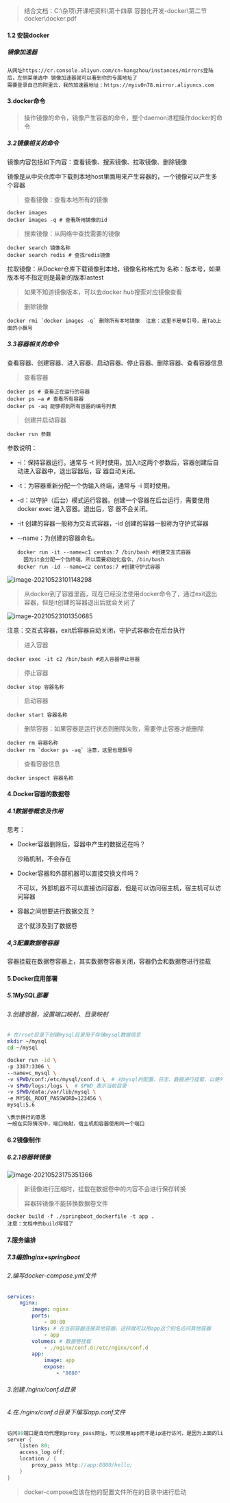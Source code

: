 > 结合文档：C:\杂项\开课吧资料\第十四章 容器化开发-docker\第二节 docker\docker.pdf

#### 1.2 安装docker

##### 镜像加速器

```
从网址https://cr.console.aliyun.com/cn-hangzhou/instances/mirrors登陆后，左侧菜单选中 镜像加速器就可以看到你的专属地址了
需要登录自己的阿里云，我的加速器地址：https://myiv0n78.mirror.aliyuncs.com
```

#### 3.docker命令

> 操作镜像的命令，镜像产生容器的命令，整个daemon进程操作docker的命令

##### 3.2镜像相关的命令

镜像内容包括如下内容：查看镜像、搜索镜像、拉取镜像、删除镜像

镜像是从中央仓库中下载到本地host里面用来产生容器的，一个镜像可以产生多个容器

> 查看镜像：查看本地所有的镜像

```shell
docker images
docker images -q # 查看所用镜像的id
```

> 搜索镜像：从网络中查找需要的镜像

```
docker search 镜像名称
docker search redis # 查找redis镜像
```

拉取镜像：从Docker仓库下载镜像到本地，镜像名称格式为 名称：版本号，如果版本号不指定则是最新的版本lastest

> 如果不知道镜像版本，可以去docker  hub搜索对应镜像查看

> 删除镜像

```
docker rmi `docker images -q` 删除所有本地镜像  注意：这里不是单引号，是Tab上面的小飘号
```

##### 3.3容器相关的命令

查看容器、创建容器、进入容器、启动容器、停止容器、删除容器、查看容器信息 

> 查看容器 

```
docker ps # 查看正在运行的容器 
docker ps –a # 查看所有容器 
docker ps -aq 能够得到所有容器的编号列表
```

> 创建并启动容器 

```
docker run 参数 
```

参数说明： 

- -i：保持容器运行。通常与 -t 同时使用。加入it这两个参数后，容器创建后自动进入容器中，退出容器后，容 器自动关闭。 

- -t：为容器重新分配一个伪输入终端，通常与 -i 同时使用。 

- -d：以守护（后台）模式运行容器。创建一个容器在后台运行，需要使用docker exec 进入容器。退出后，容 器不会关闭。 

- -it 创建的容器一般称为交互式容器，-id 创建的容器一般称为守护式容器 

- --name：为创建的容器命名。 

  ```
  docker run -it --name=c1 centos:7 /bin/bash #创建交互式容器 
  	因为it会分配一个伪终端，所以需要初始化指令、/bin/bash
  docker run -id --name=c2 centos:7 #创建守护式容器 
  ```

![image-20210523101148298](C:\Users\WFQ\AppData\Roaming\Typora\typora-user-images\image-20210523101148298.png)

> 从docker到了容器里面，现在已经没法使用docker命令了，通过exit退出容器，但是it创建的容器退出后就会关闭了

![image-20210523101350685](C:\Users\WFQ\AppData\Roaming\Typora\typora-user-images\image-20210523101350685.png)

注意：交互式容器，exit后容器自动关闭，守护式容器会在后台执行 

> 进入容器 

```
docker exec -it c2 /bin/bash #进入容器停止容器 
```

> 停止容器

```
docker stop 容器名称
```

> 启动容器 

```
docker start 容器名称
```

> 删除容器：如果容器是运行状态则删除失败，需要停止容器才能删除 

```
docker rm 容器名称
docker rm `docker ps -aq` 注意，这里也是飘号
```

> 查看容器信息 

```
docker inspect 容器名称
```

#### 4.Docker容器的数据卷

##### 4.1数据卷概念及作用

思考：

- Docker容器删除后，容器中产生的数据还在吗？

  沙箱机制，不会存在

- Docker容器和外部机器可以直接交换文件吗？

  不可以，外部机器不可以直接访问容器，但是可以访问宿主机，宿主机可以访问容器

- 容器之间想要进行数据交互？

  这个就涉及到了数据卷

##### 4,3配置数据卷容器

容器挂载在数据卷容器上，其实数据卷容器关闭，容器仍会和数据卷进行挂载

#### 5.Docker应用部署

##### 5.1MySQL部署

###### 3.创建容器，设置端口映射、目录映射

```sh
# 在/root目录下创建mysql目录用于存储mysql数据信息 
mkdir ~/mysql 
cd ~/mysql
```

```sh
docker run -id \ 
-p 3307:3306 \ 
--name=c_mysql \ 
-v $PWD/conf:/etc/mysql/conf.d \  # 对mysql的配置、日志、数据进行挂载，以便外部机通过宿主机进行控制
-v $PWD/logs:/logs \  # $PWD 表示当前目录
-v $PWD/data:/var/lib/mysql \ 
-e MYSQL_ROOT_PASSWORD=123456 \ 
mysql:5.6

\表示换行的意思
一般在实际情况中，端口映射，宿主机和容器使用同一个端口
```

#### 6.2镜像制作

##### 6.2.1容器转镜像

![image-20210523175351366](C:\Users\WFQ\AppData\Roaming\Typora\typora-user-images\image-20210523175351366.png)

> 新镜像进行压缩时，挂载在数据卷中的内容不会进行保存转换
>
> 容器转镜像不能转换数据卷文件

```
docker build -f ./springboot_dockerfile -t app .
注意：文档中的build写错了
```

#### 7.服务编排

##### 7.3编排nginx+springboot

###### 2.编写docker-compose.yml文件

```yml
services: 
	nginx: 
		image: nginx 
		ports: 
			- 80:80 
		links: # 在当前容器连接其他容器，这样就可以用app这个别名访问其他容器
			- app 
		volumes: # 数据卷挂载
			- ./nginx/conf.d:/etc/nginx/conf.d 
		app:
			image: app 
			expose: 
				- "8080"
```

###### 3.创建./nginx/conf.d目录

###### 4.在./nginx/conf.d目录下编写app.conf文件

```c
访问80端口是自动代理到proxy_pass网址，可以使用app而不是ip进行访问，是因为上面的link配置
server { 
	listen 80; 
	access_log off; 
	location / { 
		proxy_pass http://app:8080/hello; 
	} 
}
```

> docker-compose应该在他的配置文件所在的目录中进行启动

